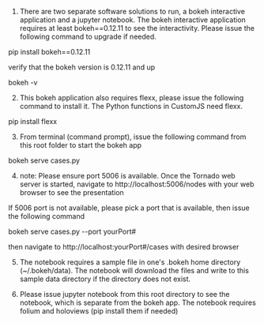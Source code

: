 
1. There are two separate software solutions to run, a bokeh interactive application and a jupyter notebook.
   The bokeh interactive application requires at least bokeh==0.12.11 to see the interactivity.  Please issue the following command to upgrade if needed.

pip install bokeh==0.12.11

verify that the bokeh version is 0.12.11 and up

bokeh -v

2. This bokeh application also requires flexx, please issue the following command to install it.  The Python functions in CustomJS need flexx.

pip install flexx

3. From terminal (command prompt), issue the following command from this root folder to start the bokeh app

bokeh serve cases.py

4. note: Please ensure port 5006 is available. Once the Tornado web server is started, navigate to http://localhost:5006/nodes with your web browser to see the presentation

If 5006 port is not available, please pick a port that is available, then issue the following command

bokeh serve cases.py --port yourPort#

then navigate to http://localhost:yourPort#/cases with desired browser

5. The notebook requires a sample file in one's .bokeh home directory (~/.bokeh/data). 
   The notebook will download the files and write to this sample data directory if the directory does not exist.

6. Please issue jupyter notebook from this root directory to see the notebook, which is separate from the bokeh app.
   The notebook requires folium and holoviews (pip install them if needed)
